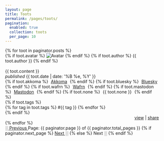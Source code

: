 ```yaml
---
layout: page
title: Toots
permalink: /pages/toots/
pagination:
  enabled: true
  collection: toots
  per_page: 10
---
```


<div class="toots-section">
  {% for toot in paginator.posts %}
    <div class="toots-item item">
      {% if toot.avatar %}
        <img src="{{ toot.avatar }}" alt="Avatar" class="no-center toot-avatar pack-avatar">
      {% endif %}
      {% if toot.author %}
        {{ toot.author }}
      {% endif %}
      <br /><br />
      <div>{{ toot.content }}</div>
      <span class="date"><i>published</i> {{ toot.date | date: '%B %e, %Y' }}</span>
      <div class="syndicate">
        <i class="ph ph-broadcast" title="Syndication"></i>
        {% if toot.akkoma %}
          <span style="padding:0px 5px 0px 5px;">
            <a href="{{ toot.akkoma }}" target="_blank">Akkoma</a>
          </span>
        {% endif %}
        {% if toot.bluesky %}
          <span style="padding:0px 5px 0px 5px;">
            <a href="{{ toot.bluesky }}" target="_blank">Bluesky</a>
          </span>
        {% endif %}
        {% if toot.wafrn %}
          <span style="padding:0px 5px 0px 5px;">
            <a href="{{ toot.wafrn }}" target="_blank">Wafrn</a>
          </span>
        {% endif %}
        {% if toot.mastodon %}
          <span style="padding:0px 5px 0px 5px;">
            <a href="{{ toot.mastodon }}" target="_blank">Mastodon</a>
          </span>
        {% endif %}
        {% if toot.none %}
          <span style="padding:0px 5px 0px 5px;">
            {{ toot.none }}
          </span>
        {% endif %}
      </div>
      {% if toot.tags %}
        <div class="tags">
          {% for tag in toot.tags %}
            <span>#{{ tag }}</span>
          {% endfor %}
        </div>
      {% endif %}
        <div style="text-align: right;">
        <a href="{{ toot.url }}" class="small-link">view</a> |
        <a href="javascript:void(0);" class="small-link" onclick="copyToClipboard('{{ toot.url }}')">share</a>
        <script src="/assets/js/clipboard.js"></script>
      </div>
    </div>
  {% endfor %}
</div>

<!-- Pagination links -->
<div class="pagination">
  <a href="{{ paginator.previous_page_path }}" class="previous {% if paginator.page == 1 %}disabled{% endif %}">
    ░ Previous
  </a>
  <span class="page_number">
    Page: {{ paginator.page }} of {{ paginator.total_pages }}
  </span>
  {% if paginator.next_page %}
    <a href="{{ paginator.next_page_path }}" class="next">Next ░</a>
  {% else %}
    <span class="next">Next ░</span>
  {% endif %}
</div>